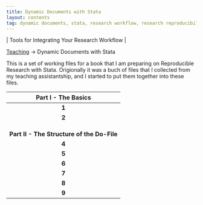 ```yaml
---
title: Dynamic Documents with Stata
layout: contents
tag: dynamic documents, stata, research workflow, research reproducibility, reproducible research, social sciences
---
```

| Tools for Integrating Your Research Workflow |


<a name="Contents"></a>
[Teaching](../../../teaching) &rarr; Dynamic Documents with Stata

This is a set of working files for a book that I am preparing on Reproducible Research with Stata. Origionally it was a buch of files that I collected from my teaching assistantship, and I started to put them together into these files.




| **Part I - The Basics** |
| :---: |
| **1**         | **[Reproducible Research]()**   |
| **2**         | **Software**  |
|               | Stata  |
|               | Text Compiler  |
|               | Text Editors    |
| **Part II - The Structure of the Do-File** |
| **4**         | **Environment Setup**  |
| **5**         | **Writing a Report** |
| **6**         | **Data Management**   |
| **7**         | **Graphics**  |
| **8**         | **Tables**   |
| **9**         | **Collaboration and Version Control**  |
